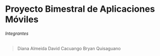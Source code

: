 # Proyecto Bimestral de Aplicaciones Móviles
###### Integrantes
> Diana Almeida
> David Cacuango
> Bryan Quisaguano
